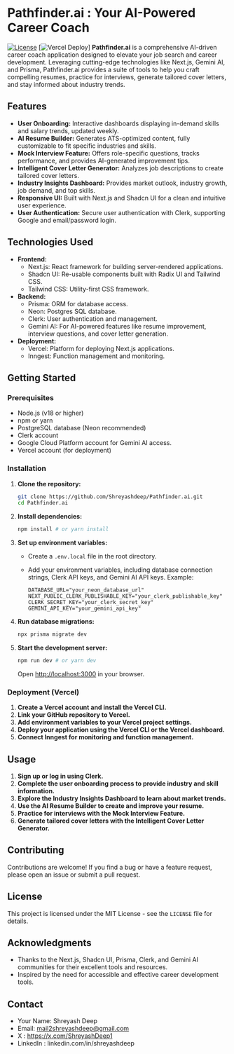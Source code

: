 # Pathfinder.ai : Your AI-Powered Career Coach

[![License](https://img.shields.io/badge/License-MIT-blue.svg)](LICENSE) [![Vercel Deploy](https://pathfinder-ai-ruby.vercel.app/)] **Pathfinder.ai** is a comprehensive AI-driven career coach application designed to elevate your job search and career development. Leveraging cutting-edge technologies like Next.js, Gemini AI, and Prisma, Pathfinder.ai provides a suite of tools to help you craft compelling resumes, practice for interviews, generate tailored cover letters, and stay informed about industry trends.

## Features

* **User Onboarding:** Interactive dashboards displaying in-demand skills and salary trends, updated weekly.
* **AI Resume Builder:** Generates ATS-optimized content, fully customizable to fit specific industries and skills.
* **Mock Interview Feature:** Offers role-specific questions, tracks performance, and provides AI-generated improvement tips.
* **Intelligent Cover Letter Generator:** Analyzes job descriptions to create tailored cover letters.
* **Industry Insights Dashboard:** Provides market outlook, industry growth, job demand, and top skills.
* **Responsive UI:** Built with Next.js and Shadcn UI for a clean and intuitive user experience.
* **User Authentication:** Secure user authentication with Clerk, supporting Google and email/password login.

## Technologies Used

* **Frontend:**
    * Next.js: React framework for building server-rendered applications.
    * Shadcn UI: Re-usable components built with Radix UI and Tailwind CSS.
    * Tailwind CSS: Utility-first CSS framework.
* **Backend:**
    * Prisma: ORM for database access.
    * Neon: Postgres SQL database.
    * Clerk: User authentication and management.
    * Gemini AI: For AI-powered features like resume improvement, interview questions, and cover letter generation.
* **Deployment:**
    * Vercel: Platform for deploying Next.js applications.
    * Inngest: Function management and monitoring.

## Getting Started

### Prerequisites

* Node.js (v18 or higher)
* npm or yarn
* PostgreSQL database (Neon recommended)
* Clerk account
* Google Cloud Platform account for Gemini AI access.
* Vercel account (for deployment)

### Installation

1.  **Clone the repository:**

    ```bash
    git clone https://github.com/Shreyashdeep/Pathfinder.ai.git
    cd Pathfinder.ai
    ```

2.  **Install dependencies:**

    ```bash
    npm install # or yarn install
    ```

3.  **Set up environment variables:**

    * Create a `.env.local` file in the root directory.
    * Add your environment variables, including database connection strings, Clerk API keys, and Gemini AI API keys. Example:

        ```
        DATABASE_URL="your_neon_database_url"
        NEXT_PUBLIC_CLERK_PUBLISHABLE_KEY="your_clerk_publishable_key"
        CLERK_SECRET_KEY="your_clerk_secret_key"
        GEMINI_API_KEY="your_gemini_api_key"
        ```

4.  **Run database migrations:**

    ```bash
    npx prisma migrate dev
    ```

5.  **Start the development server:**

    ```bash
    npm run dev # or yarn dev
    ```

    Open [http://localhost:3000](http://localhost:3000) in your browser.

### Deployment (Vercel)

1.  **Create a Vercel account and install the Vercel CLI.**
2.  **Link your GitHub repository to Vercel.**
3.  **Add environment variables to your Vercel project settings.**
4.  **Deploy your application using the Vercel CLI or the Vercel dashboard.**
5.  **Connect Inngest for monitoring and function management.**

## Usage

1.  **Sign up or log in using Clerk.**
2.  **Complete the user onboarding process to provide industry and skill information.**
3.  **Explore the Industry Insights Dashboard to learn about market trends.**
4.  **Use the AI Resume Builder to create and improve your resume.**
5.  **Practice for interviews with the Mock Interview Feature.**
6.  **Generate tailored cover letters with the Intelligent Cover Letter Generator.**

## Contributing

Contributions are welcome! If you find a bug or have a feature request, please open an issue or submit a pull request.

## License

This project is licensed under the MIT License - see the `LICENSE` file for details.

## Acknowledgments

* Thanks to the Next.js, Shadcn UI, Prisma, Clerk, and Gemini AI communities for their excellent tools and resources.
* Inspired by the need for accessible and effective career development tools.

## Contact

* Your Name: Shreyash Deep
* Email: mail2shreyashdeep@gmail.com
* X : https://x.com/ShreyashDeep1
* LinkedIn : linkedin.com/in/shreyashdeep

